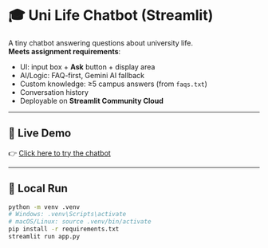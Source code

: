# 🎓 Uni Life Chatbot (Streamlit)

A tiny chatbot answering questions about university life.  
**Meets assignment requirements**:  
- UI: input box + **Ask** button + display area  
- AI/Logic: FAQ-first, Gemini AI fallback  
- Custom knowledge: ≥5 campus answers (from `faqs.txt`)  
- Conversation history  
- Deployable on **Streamlit Community Cloud**

---

## 🚀 Live Demo
👉 [Click here to try the chatbot](https://uni-chatbot-o6n5kvle7wkedbd8fp7hdv.streamlit.app/)

---

## 🔧 Local Run
```bash
python -m venv .venv
# Windows: .venv\Scripts\activate
# macOS/Linux: source .venv/bin/activate
pip install -r requirements.txt
streamlit run app.py
